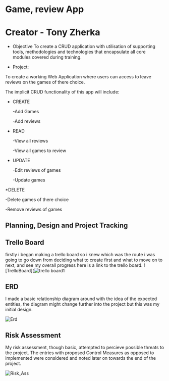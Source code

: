 # Game, review App

# Creator - Tony Zherka

* Objective
To create a CRUD application with utilisation of supporting tools,
methodologies and technologies that encapsulate all core modules
covered during training.

* Project:

To create a working Web Application where users can access to leave reviews on the games of there choice.

The implicit CRUD functionality of this app will include:

* CREATE

  -Add Games

  -Add reviews

* READ

  -View all reviews

  -View all games to review

* UPDATE

  -Edit reviews of games

  -Update games

*DELETE

  -Delete games of there choice

  -Remove reviews of games

## Planning, Design and Project Tracking

## Trello Board

firstly i began making a trello board so i knew which was the route i was going to go down from deciding what to create first and what to move on to next, and see my overall progress here is a link to the trello board. ![TrelloBoard](![trello board1](https://user-images.githubusercontent.com/101265381/162193724-7fdce9b5-5484-4bee-8383-9cef30422263.png)


## ERD

I made a basic relationship diagram around with the idea of the expected entities, the diagram might change further into the project but this was my initial design. 

![Erd](https://user-images.githubusercontent.com/101265381/162194438-e733ae8b-c548-4a3f-b8c2-7e5a24336906.png)

## Risk Assessment

My risk assessment, though basic, attempted to percieve possible threats to the project. The entries with proposed Control Measures as opposed to implemented were considered and noted later on towards the end of the project.

![Risk_Ass](https://user-images.githubusercontent.com/101265381/162195607-c3c0ead6-f251-43a9-8da6-ac520720160a.png)

